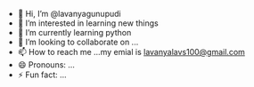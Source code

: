 - 👋 Hi, I’m @lavanyagunupudi
- 👀 I’m interested in learning new things
- 🌱 I’m currently learning python
- 💞️ I’m looking to collaborate on ...
- 📫 How to reach me ...my emial is lavanyalavs100@gmail.com
- 😄 Pronouns: ...
- ⚡ Fun fact: ...

<!---
lavanyagunupudi/lavanyagunupudi is a ✨ special ✨ repository because its `README.md` (this file) appears on your GitHub profile.
You can click the Preview link to take a look at your changes.
--->
